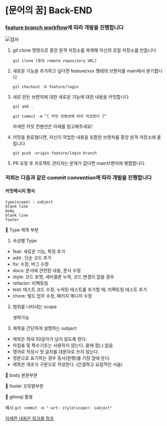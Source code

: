 # [문어의 꿈] Back-END
###   [feature branch workflow](https://gmlwjd9405.github.io/2017/10/27/how-to-collaborate-on-GitHub-1.html)에 따라 개발을 진행합니다

![캡처](https://github.com/RMSoft-Team-A/server/assets/58305106/ddc4a6a4-35e8-43ca-9842-6f05571bceb6)

1. git clone 명령으로 중앙 원격 저장소를 복제해 자신의 로컬 저장소를 만듭니다

   `git clone [중앙 remote repository URL]`

2. 새로운 기능을 추가하고 싶다면 feature/xxx 형태의 브랜치를 main에서 분기합니다

   `git checkout -b feature/login`

3. 새로 만든 브랜치에 대한 새로운 기능에 대한 내용을 커밋합니다

   `git add .`

   `git commit -m “[ 커밋 컨벤션에 따라 작성한다 ]”`

   자세한 커밋 컨벤션은 아래를 참고해주세요!
4. 커밋을 완료했다면, 자신이 작업한 내용을 포함한 브랜치를 중앙 원격 저장소에 올립니다

   `git push -origin feature/login branch`
5. PR 요청 후 프로젝트 관리자는 문제가 없다면 main브랜치에 병합합니다.


###  저희는 다음과 같은 commit convention에 따라 개발을 진행합니다

#### 커밋메시지 형식
    type(scope) : subject
    blank line
    body
    blank line
    footer

📌 Type 제목 부분
1. 속성별 Type
* feat: 새로운 기능, 특징 추가
* add : 단순 코드 추가
* fix: 수정, 버그 수정
* docs: 문서에 관련된 내용, 문서 수정
* style: 코드 포맷, 세미콜론 누락, 코드 변경이 없을 경우
* refactor: 리팩토링
* test: 테스트 코드 수정, 누락된 테스트를 추가할 때, 리팩토링 테스트 추가
* chore: 빌드 업무 수정, 패키지 매니저 수정

2. 범위를 나타내는 scope

   생략가능

3. 제목을 간단하게 설명하는 subject

* 제목은 최대 50글자가 넘지 않도록 한다.
* 마침표 및 특수기호는 사용하지 않는다. 끝에 점(.) 없음
* 영어로 작성시 첫 글자를 대문자로 쓰지 않는다.
* 영문으로 표기하는 경우 동사(원형)를 가장 앞에 둔다.
* 제목은 개조식 구문으로 작성한다. (간결하고 요점적인 서술)

📌 body 본문부분

📌 footer 꼬릿말부분


📌 gitmoji 활용

예시 `git commit -m ":art: style(scope): subject"`

[자세한 내용은 링크를 참조](https://velog.io/@ninto_2/%EC%BB%A4%EB%B0%8B-%EC%BB%A8%EB%B2%A4%EC%85%98)